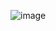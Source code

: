 ![image](https://user-images.githubusercontent.com/39818267/139065121-caa2cb2d-8cc4-4960-8123-7e79cbc8f768.png)
